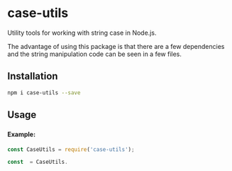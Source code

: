# case-utils

Utility tools for working with string case in Node.js. 

The advantage of using this package is that there are a few dependencies and the
string manipulation code can be seen in a few files.

## Installation

```bash
npm i case-utils --save
```

## Usage

### 

#### Example:

```js
const CaseUtils = require('case-utils');

const  = CaseUtils.

```
